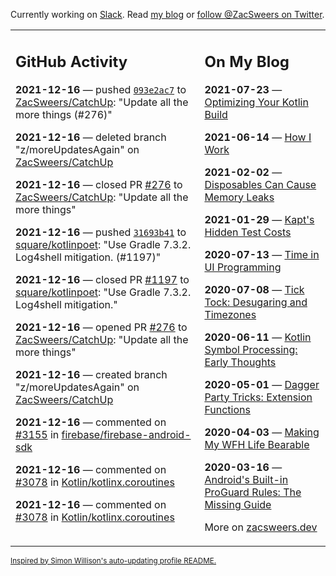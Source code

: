 Currently working on [Slack](https://slack.com/). Read [my blog](https://zacsweers.dev/) or [follow @ZacSweers on Twitter](https://twitter.com/ZacSweers).

<table><tr><td valign="top" width="60%">

## GitHub Activity
<!-- githubActivity starts -->
**2021-12-16** — pushed [`093e2ac7`](https://github.com/ZacSweers/CatchUp/commit/093e2ac7cb4c249ec94746cae65fcebab86667ee) to [ZacSweers/CatchUp](https://api.github.com/repos/ZacSweers/CatchUp): "Update all the more things (#276)"

**2021-12-16** — deleted branch "z/moreUpdatesAgain" on [ZacSweers/CatchUp](https://api.github.com/repos/ZacSweers/CatchUp)

**2021-12-16** — closed PR [#276](https://api.github.com/repos/ZacSweers/CatchUp/pulls/276) to [ZacSweers/CatchUp](https://api.github.com/repos/ZacSweers/CatchUp): "Update all the more things"

**2021-12-16** — pushed [`31693b41`](https://github.com/square/kotlinpoet/commit/31693b411eca1565ac8d90021b0b87c4ba11e92a) to [square/kotlinpoet](https://api.github.com/repos/square/kotlinpoet): "Use Gradle 7.3.2. Log4shell mitigation. (#1197)"

**2021-12-16** — closed PR [#1197](https://api.github.com/repos/square/kotlinpoet/pulls/1197) to [square/kotlinpoet](https://api.github.com/repos/square/kotlinpoet): "Use Gradle 7.3.2. Log4shell mitigation."

**2021-12-16** — opened PR [#276](https://api.github.com/repos/ZacSweers/CatchUp/pulls/276) to [ZacSweers/CatchUp](https://api.github.com/repos/ZacSweers/CatchUp): "Update all the more things"

**2021-12-16** — created branch "z/moreUpdatesAgain" on [ZacSweers/CatchUp](https://api.github.com/repos/ZacSweers/CatchUp)

**2021-12-16** — commented on [#3155](https://github.com/firebase/firebase-android-sdk/issues/3155#issuecomment-995519230) in [firebase/firebase-android-sdk](https://api.github.com/repos/firebase/firebase-android-sdk)

**2021-12-16** — commented on [#3078](https://github.com/Kotlin/kotlinx.coroutines/issues/3078#issuecomment-995516241) in [Kotlin/kotlinx.coroutines](https://api.github.com/repos/Kotlin/kotlinx.coroutines)

**2021-12-16** — commented on [#3078](https://github.com/Kotlin/kotlinx.coroutines/issues/3078#issuecomment-995515876) in [Kotlin/kotlinx.coroutines](https://api.github.com/repos/Kotlin/kotlinx.coroutines)
<!-- githubActivity ends -->
</td><td valign="top" width="40%">

## On My Blog
<!-- blog starts -->
**2021-07-23** — [Optimizing Your Kotlin Build](https://www.zacsweers.dev/optimizing-your-kotlin-build/)

**2021-06-14** — [How I Work](https://www.zacsweers.dev/how-i-work/)

**2021-02-02** — [Disposables Can Cause Memory Leaks](https://www.zacsweers.dev/disposables-can-cause-memory-leaks/)

**2021-01-29** — [Kapt's Hidden Test Costs](https://www.zacsweers.dev/kapts-hidden-test-costs/)

**2020-07-13** — [Time in UI Programming](https://www.zacsweers.dev/time-in-ui/)

**2020-07-08** — [Tick Tock: Desugaring and Timezones](https://www.zacsweers.dev/ticktock-desugaring-timezones/)

**2020-06-11** — [Kotlin Symbol Processing: Early Thoughts](https://www.zacsweers.dev/kotlin-symbol-processor-early-thoughts/)

**2020-05-01** — [Dagger Party Tricks: Extension Functions](https://www.zacsweers.dev/dagger-party-tricks-extension-functions/)

**2020-04-03** — [Making My WFH Life Bearable](https://www.zacsweers.dev/making-wfh-life-bearable/)

**2020-03-16** — [Android's Built-in ProGuard Rules: The Missing Guide](https://www.zacsweers.dev/android-proguard-rules/)
<!-- blog ends -->
More on [zacsweers.dev](https://zacsweers.dev/)
</td></tr></table>

<sub><a href="https://simonwillison.net/2020/Jul/10/self-updating-profile-readme/">Inspired by Simon Willison's auto-updating profile README.</a></sub>